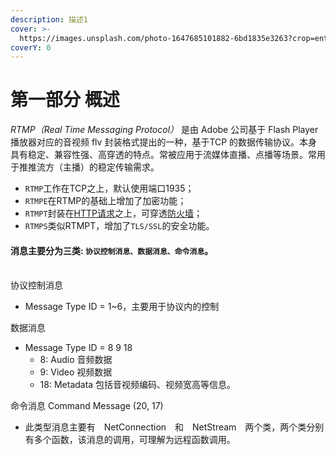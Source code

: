 ```yaml
---
description: 描述1
cover: >-
  https://images.unsplash.com/photo-1647685101882-6bd1835e3263?crop=entropy&cs=srgb&fm=jpg&ixid=MnwxOTcwMjR8MHwxfHJhbmRvbXx8fHx8fHx8fDE2NDkzMTYwNjA&ixlib=rb-1.2.1&q=85
coverY: 0
---
```


# 第一部分 概述



_RTMP（Real Time Messaging Protocol）_ 是由 Adobe 公司基于 Flash Player 播放器对应的音视频 flv 封装格式提出的一种，基于TCP 的数据传输协议。本身具有稳定、兼容性强、高穿透的特点。常被应用于流媒体直播、点播等场景。常用于推推流方（主播）的稳定传输需求。

* `RTMP`工作在TCP之上，默认使用端口1935；
* `RTMPE`在RTMP的基础上增加了加密功能；
* `RTMPT`封装在[HTTP请求](https://link.jianshu.com/?t=https://baike.baidu.com/item/HTTP%E8%AF%B7%E6%B1%82)之上，可穿透[防火墙](https://link.jianshu.com/?t=https://baike.baidu.com/item/%E9%98%B2%E7%81%AB%E5%A2%99)；
* `RTMPS`类似RTMPT，增加了`TLS/SSL`的安全功能。

#### **消息主要分为三类:** `协议控制消息、数据消息、命令消息`。

\
协议控制消息

* Message Type ID = 1\~6，主要用于协议内的控制

数据消息

* Message Type ID = 8 9 18
  * 8: Audio 音频数据
  * 9: Video 视频数据
  * 18: Metadata 包括音视频编码、视频宽高等信息。

命令消息 Command Message (20, 17)

* 此类型消息主要有　NetConnection　和　NetStream　两个类，两个类分别有多个函数，该消息的调用，可理解为远程函数调用。

